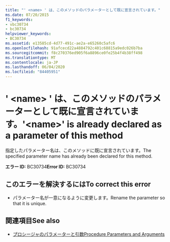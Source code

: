 ```yaml
---
title: "' <name> ' は、このメソッドのパラメーターとして既に宣言されています。"
ms.date: 07/20/2015
f1_keywords:
- vbc30734
- bc30734
helpviewer_keywords:
- BC30734
ms.assetid: e13585cd-4d77-491c-ae2a-e65260c5afc6
ms.openlocfilehash: 91afcecd22a4884792c401c68815a9edc026b7ba
ms.sourcegitcommit: f8c270376ed905f6a8896ce0fe25b4f4b38ff498
ms.translationtype: MT
ms.contentlocale: ja-JP
ms.lasthandoff: 06/04/2020
ms.locfileid: "84405951"
---
```

# <a name="name-is-already-declared-as-a-parameter-of-this-method"></a><span data-ttu-id="d291f-102">' \<name> ' は、このメソッドのパラメーターとして既に宣言されています。</span><span class="sxs-lookup"><span data-stu-id="d291f-102">'\<name>' is already declared as a parameter of this method</span></span>
<span data-ttu-id="d291f-103">指定したパラメーター名は、このメソッドに既に宣言されています。</span><span class="sxs-lookup"><span data-stu-id="d291f-103">The specified parameter name has already been declared for this method.</span></span>  
  
 <span data-ttu-id="d291f-104">**エラー ID:** BC30734</span><span class="sxs-lookup"><span data-stu-id="d291f-104">**Error ID:** BC30734</span></span>  
  
## <a name="to-correct-this-error"></a><span data-ttu-id="d291f-105">このエラーを解決するには</span><span class="sxs-lookup"><span data-stu-id="d291f-105">To correct this error</span></span>  
  
- <span data-ttu-id="d291f-106">パラメーター名が一意になるように変更します。</span><span class="sxs-lookup"><span data-stu-id="d291f-106">Rename the parameter so that it is unique.</span></span>  
  
## <a name="see-also"></a><span data-ttu-id="d291f-107">関連項目</span><span class="sxs-lookup"><span data-stu-id="d291f-107">See also</span></span>

- [<span data-ttu-id="d291f-108">プロシージャのパラメーターと引数</span><span class="sxs-lookup"><span data-stu-id="d291f-108">Procedure Parameters and Arguments</span></span>](../programming-guide/language-features/procedures/procedure-parameters-and-arguments.md)
